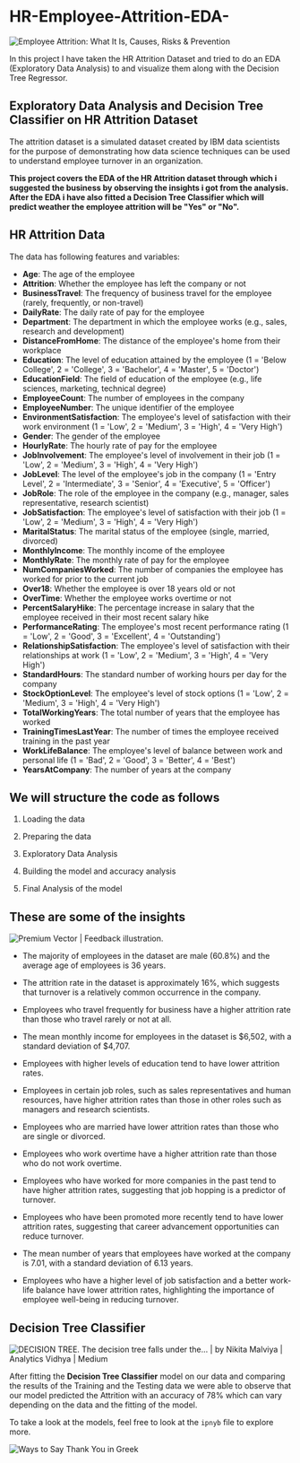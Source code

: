 ﻿# HR-Employee-Attrition-EDA-

![Employee Attrition: What It Is, Causes, Risks & Prevention](https://www.teamly.com/blog/wp-content/uploads/2022/06/Types-of-Employee-Attrition.png)

In this project I have taken the HR Attrition Dataset and tried to do an EDA (Exploratory Data Analysis) to and visualize them along with the Decision Tree Regressor.

## Exploratory Data Analysis and  Decision Tree Classifier on HR Attrition Dataset

The attrition dataset is a simulated dataset created by IBM data scientists for the purpose of demonstrating how data science techniques can be used to understand employee turnover in an organization.

**This project covers the EDA of the HR Attrition dataset through which i suggested the business by observing the insights i got from the analysis. After the EDA i have also fitted a Decision Tree Classifier which will predict weather the employee attrition will be "Yes" or "No".**

## HR Attrition Data

The data has following features and variables:

-   **Age**: The age of the employee
-   **Attrition**: Whether the employee has left the company or not
-   **BusinessTravel**: The frequency of business travel for the employee (rarely, frequently, or non-travel)
-   **DailyRate**: The daily rate of pay for the employee
-   **Department**: The department in which the employee works (e.g., sales, research and development)
-   **DistanceFromHome**: The distance of the employee's home from their workplace
-   **Education**: The level of education attained by the employee (1 = 'Below College', 2 = 'College', 3 = 'Bachelor', 4 = 'Master', 5 = 'Doctor')
-   **EducationField**: The field of education of the employee (e.g., life sciences, marketing, technical degree)
-   **EmployeeCount**: The number of employees in the company
-   **EmployeeNumber**: The unique identifier of the employee
-   **EnvironmentSatisfaction**: The employee's level of satisfaction with their work environment (1 = 'Low', 2 = 'Medium', 3 = 'High', 4 = 'Very High')
-   **Gender**: The gender of the employee
-   **HourlyRate**: The hourly rate of pay for the employee
-   **JobInvolvement**: The employee's level of involvement in their job (1 = 'Low', 2 = 'Medium', 3 = 'High', 4 = 'Very High')
-   **JobLevel**: The level of the employee's job in the company (1 = 'Entry Level', 2 = 'Intermediate', 3 = 'Senior', 4 = 'Executive', 5 = 'Officer')
-   **JobRole**: The role of the employee in the company (e.g., manager, sales representative, research scientist)
-   **JobSatisfaction**: The employee's level of satisfaction with their job (1 = 'Low', 2 = 'Medium', 3 = 'High', 4 = 'Very High')
-   **MaritalStatus**: The marital status of the employee (single, married, divorced)
-   **MonthlyIncome**: The monthly income of the employee
-   **MonthlyRate**: The monthly rate of pay for the employee
-   **NumCompaniesWorked**: The number of companies the employee has worked for prior to the current job
-   **Over18**: Whether the employee is over 18 years old or not
-   **OverTime**: Whether the employee works overtime or not
-   **PercentSalaryHike**: The percentage increase in salary that the employee received in their most recent salary hike
-   **PerformanceRating**: The employee's most recent performance rating (1 = 'Low', 2 = 'Good', 3 = 'Excellent', 4 = 'Outstanding')
-   **RelationshipSatisfaction**: The employee's level of satisfaction with their relationships at work (1 = 'Low', 2 = 'Medium', 3 = 'High', 4 = 'Very High')
-   **StandardHours**: The standard number of working hours per day for the company
-   **StockOptionLevel**: The employee's level of stock options (1 = 'Low', 2 = 'Medium', 3 = 'High', 4 = 'Very High')
-   **TotalWorkingYears**: The total number of years that the employee has worked
-   **TrainingTimesLastYear**: The number of times the employee received training in the past year
-   **WorkLifeBalance**: The employee's level of balance between work and personal life (1 = 'Bad', 2 = 'Good', 3 = 'Better', 4 = 'Best')
-   **YearsAtCompany**: The number of years at the company

## We will structure the code as follows

1.  Loading the data
    
2.  Preparing the data
    
3.  Exploratory Data Analysis
    
4.  Building the model and accuracy analysis
    
5.  Final Analysis of the model
    
## These are some of the insights

![Premium Vector | Feedback illustration.](https://img.freepik.com/premium-vector/feedback-illustration_126608-689.jpg?w=2000)

-   The majority of employees in the dataset are male (60.8%) and the average age of employees is 36 years.
-   The attrition rate in the dataset is approximately 16%, which suggests that turnover is a relatively common occurrence in the company.
    
-  Employees who travel frequently for business have a higher attrition rate than those who travel rarely or not at all.
    
 -  The mean monthly income for employees in the dataset is $6,502, with a standard deviation of $4,707.
 
-  Employees with higher levels of education tend to have lower attrition rates.
    
-  Employees in certain job roles, such as sales representatives and human resources, have higher attrition rates than those in other roles such as managers and research scientists.
    
-  Employees who are married have lower attrition rates than those who are single or divorced.
    
-   Employees who work overtime have a higher attrition rate than those who do not work overtime.
    
-  Employees who have worked for more companies in the past tend to have higher attrition rates, suggesting that job hopping is a predictor of turnover.
    
-  Employees who have been promoted more recently tend to have lower attrition rates, suggesting that career advancement opportunities can reduce turnover.
    
 -   The mean number of years that employees have worked at the company is 7.01, with a standard deviation of 6.13 years.
 - Employees who have a higher level of job satisfaction and a better work-life balance have lower attrition rates, highlighting the importance of employee well-being in reducing turnover.

## Decision Tree Classifier

![DECISION TREE. The decision tree falls under the… | by Nikita Malviya |  Analytics Vidhya | Medium](https://cdn-images-1.medium.com/fit/t/1600/480/1*7cyzrfuh9hKqz2lZxi_8ug.gif)

After fitting the  **Decision Tree Classifier** model on our data and comparing the results of the Training and the Testing data we were able to observe that our model predicted the Attrition with an accuracy of 78% which can vary depending on the data and the fitting of the model.

To take a look at the models, feel free to look at the  `ipnyb`  file to explore more.

![Ways to Say Thank You in Greek](https://www.greekboston.com/wp-content/uploads/2018/08/Thank-You.jpg)

